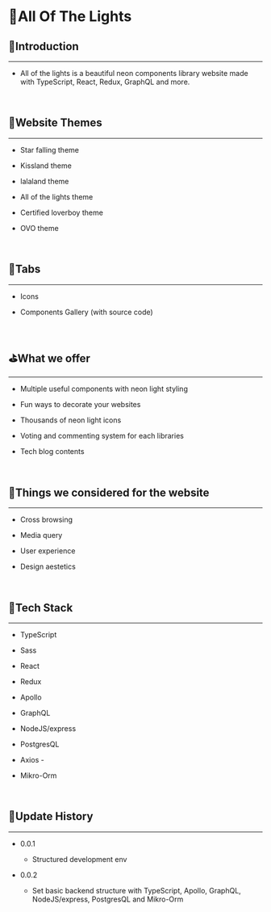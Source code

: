 # 🌈All Of The Lights

## 🎍Introduction

---

- All of the lights is a beautiful neon components library website made with TypeScript, React, Redux, GraphQL and more.

<br/>

## 💟Website Themes

---

- Star falling theme

- Kissland theme

- lalaland theme

- All of the lights theme

- Certified loverboy theme

- OVO theme

<br/>

## 🌟Tabs

---

- Icons

- Components Gallery (with source code)

<br/>

## ⛳What we offer

---

- Multiple useful components with neon light styling

- Fun ways to decorate your websites

- Thousands of neon light icons

- Voting and commenting system for each libraries

- Tech blog contents

<br/>

## 👷Things we considered for the website

---

- Cross browsing

- Media query

- User experience

- Design aestetics

<br/>

## 🔧Tech Stack

---

- TypeScript

- Sass

- React

- Redux

- Apollo

- GraphQL

- NodeJS/express

- PostgresQL

- Axios -

- Mikro-Orm

<br/>

## 🎯Update History

---

- 0.0.1
  - Structured development env

- 0.0.2
  - Set basic backend structure with TypeScript, Apollo, GraphQL, NodeJS/express, PostgresQL and Mikro-Orm
